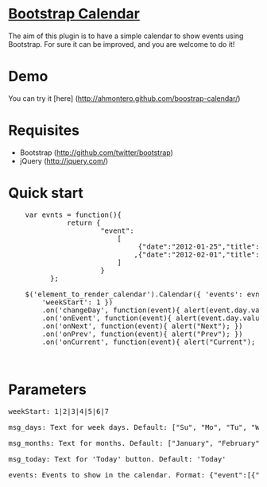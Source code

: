 
[Bootstrap Calendar](http://github.com/ahmontero/bootstrap-calendar)
=================
The aim of this plugin is to have a simple calendar to show events using Bootstrap. For sure it can be improved, and you are welcome to do it!


Demo
====
You can try it [here] (http://ahmontero.github.com/boostrap-calendar/)


Requisites
==========

+ Bootstrap (http://github.com/twitter/bootstrap)
+ jQuery (http://jquery.com/)


Quick start
===========

<pre>
    var evnts = function(){
              return {
                      "event":
                          [
                               {"date":"2012-01-25","title":"1"}
                              ,{"date":"2012-02-01","title":"2"}
                          ]
                      }
          };

    $('element_to_render_calendar').Calendar({ 'events': evnts,
        'weekStart': 1 })
        .on('changeDay', function(event){ alert(event.day.valueOf()); })
        .on('onEvent', function(event){ alert(event.day.valueOf()); })
        .on('onNext', function(event){ alert("Next"); })
        .on('onPrev', function(event){ alert("Prev"); })
        .on('onCurrent', function(event){ alert("Current"); });

<div id="calendar"></div>
</pre>


Parameters
==========

<pre>
weekStart: 1|2|3|4|5|6|7

msg_days: Text for week days. Default: ["Su", "Mo", "Tu", "We", "Th", "Fr", "Sa"]

msg_months: Text for months. Default: ["January", "February", "March", "April", "May", "June", "July", "August", "September", "October", "November", "December"]

msg_today: Text for 'Today' button. Default: 'Today'

events: Events to show in the calendar. Format: {"event":[{"date":"2012-01-25", "title":"1"}]}
</pre>

